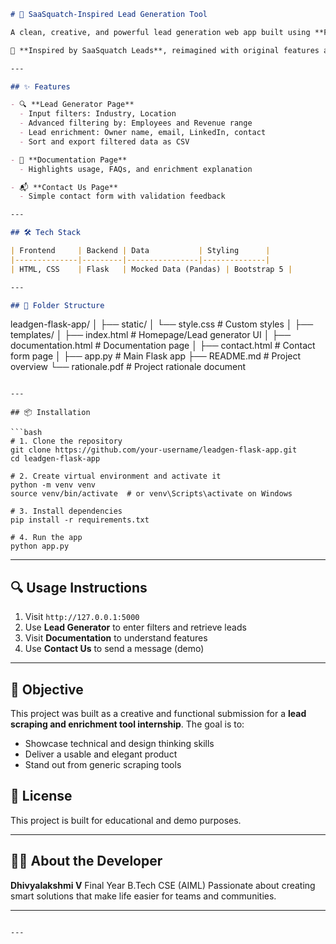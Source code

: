 ```markdown
# 💼 SaaSquatch-Inspired Lead Generation Tool

A clean, creative, and powerful lead generation web app built using **Flask** — designed to help users search, filter, enrich, and download company leads based on industry, location, employee count, and revenue. 

🚀 **Inspired by SaaSquatch Leads**, reimagined with original features and smart design to showcase technical skills, UX thinking, and web development talent.

---

## ✨ Features

- 🔍 **Lead Generator Page**
  - Input filters: Industry, Location
  - Advanced filtering by: Employees and Revenue range
  - Lead enrichment: Owner name, email, LinkedIn, contact
  - Sort and export filtered data as CSV

- 📘 **Documentation Page**
  - Highlights usage, FAQs, and enrichment explanation

- 📬 **Contact Us Page**
  - Simple contact form with validation feedback

---

## 🛠 Tech Stack

| Frontend     | Backend | Data           | Styling      |
|--------------|---------|----------------|--------------|
| HTML, CSS    | Flask   | Mocked Data (Pandas) | Bootstrap 5 |

---

## 📂 Folder Structure

```

leadgen-flask-app/
│
├── static/
│   └── style.css             # Custom styles
│
├── templates/
│   ├── index.html            # Homepage/Lead generator UI
│   ├── documentation.html    # Documentation page
│   ├── contact.html          # Contact form page
│
├── app.py                    # Main Flask app
├── README.md                 # Project overview
└── rationale.pdf             # Project rationale document

````

---

## 📦 Installation

```bash
# 1. Clone the repository
git clone https://github.com/your-username/leadgen-flask-app.git
cd leadgen-flask-app

# 2. Create virtual environment and activate it
python -m venv venv
source venv/bin/activate  # or venv\Scripts\activate on Windows

# 3. Install dependencies
pip install -r requirements.txt

# 4. Run the app
python app.py
````

---

## 🔍 Usage Instructions

1. Visit `http://127.0.0.1:5000`
2. Use **Lead Generator** to enter filters and retrieve leads
3. Visit **Documentation** to understand features
4. Use **Contact Us** to send a message (demo)

---

## 🎯 Objective

This project was built as a creative and functional submission for a **lead scraping and enrichment tool internship**. The goal is to:

* Showcase technical and design thinking skills
* Deliver a usable and elegant product
* Stand out from generic scraping tools




## 📄 License

This project is built for educational and demo purposes.

---

## 🙋‍♀️ About the Developer

**Dhivyalakshmi V**
Final Year B.Tech CSE (AIML)
Passionate about creating smart solutions that make life easier for teams and communities.

---

```

---

```
